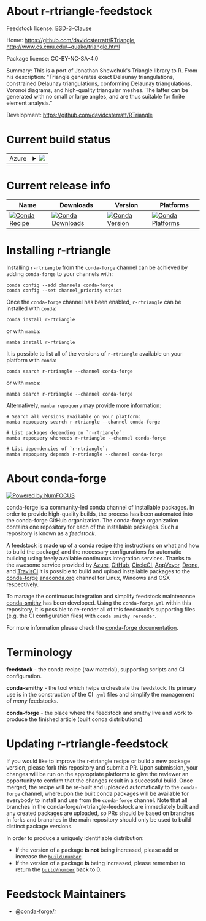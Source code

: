 About r-rtriangle-feedstock
===========================

Feedstock license: [BSD-3-Clause](https://github.com/conda-forge/r-rtriangle-feedstock/blob/main/LICENSE.txt)

Home: https://github.com/davidcsterratt/RTriangle, http://www.cs.cmu.edu/~quake/triangle.html

Package license: CC-BY-NC-SA-4.0

Summary: This is a port of Jonathan Shewchuk's Triangle library to R. From his description: "Triangle generates exact Delaunay triangulations, constrained Delaunay triangulations, conforming Delaunay triangulations, Voronoi diagrams, and high-quality triangular meshes. The latter can be generated with no small or large angles, and are thus suitable for finite element analysis."

Development: https://github.com/davidcsterratt/RTriangle

Current build status
====================


<table>
    
  <tr>
    <td>Azure</td>
    <td>
      <details>
        <summary>
          <a href="https://dev.azure.com/conda-forge/feedstock-builds/_build/latest?definitionId=14364&branchName=main">
            <img src="https://dev.azure.com/conda-forge/feedstock-builds/_apis/build/status/r-rtriangle-feedstock?branchName=main">
          </a>
        </summary>
        <table>
          <thead><tr><th>Variant</th><th>Status</th></tr></thead>
          <tbody><tr>
              <td>linux_64_r_base4.4</td>
              <td>
                <a href="https://dev.azure.com/conda-forge/feedstock-builds/_build/latest?definitionId=14364&branchName=main">
                  <img src="https://dev.azure.com/conda-forge/feedstock-builds/_apis/build/status/r-rtriangle-feedstock?branchName=main&jobName=linux&configuration=linux%20linux_64_r_base4.4" alt="variant">
                </a>
              </td>
            </tr><tr>
              <td>linux_64_r_base4.5</td>
              <td>
                <a href="https://dev.azure.com/conda-forge/feedstock-builds/_build/latest?definitionId=14364&branchName=main">
                  <img src="https://dev.azure.com/conda-forge/feedstock-builds/_apis/build/status/r-rtriangle-feedstock?branchName=main&jobName=linux&configuration=linux%20linux_64_r_base4.5" alt="variant">
                </a>
              </td>
            </tr><tr>
              <td>osx_64_r_base4.4</td>
              <td>
                <a href="https://dev.azure.com/conda-forge/feedstock-builds/_build/latest?definitionId=14364&branchName=main">
                  <img src="https://dev.azure.com/conda-forge/feedstock-builds/_apis/build/status/r-rtriangle-feedstock?branchName=main&jobName=osx&configuration=osx%20osx_64_r_base4.4" alt="variant">
                </a>
              </td>
            </tr><tr>
              <td>osx_64_r_base4.5</td>
              <td>
                <a href="https://dev.azure.com/conda-forge/feedstock-builds/_build/latest?definitionId=14364&branchName=main">
                  <img src="https://dev.azure.com/conda-forge/feedstock-builds/_apis/build/status/r-rtriangle-feedstock?branchName=main&jobName=osx&configuration=osx%20osx_64_r_base4.5" alt="variant">
                </a>
              </td>
            </tr><tr>
              <td>win_64_r_base4.4</td>
              <td>
                <a href="https://dev.azure.com/conda-forge/feedstock-builds/_build/latest?definitionId=14364&branchName=main">
                  <img src="https://dev.azure.com/conda-forge/feedstock-builds/_apis/build/status/r-rtriangle-feedstock?branchName=main&jobName=win&configuration=win%20win_64_r_base4.4" alt="variant">
                </a>
              </td>
            </tr><tr>
              <td>win_64_r_base4.5</td>
              <td>
                <a href="https://dev.azure.com/conda-forge/feedstock-builds/_build/latest?definitionId=14364&branchName=main">
                  <img src="https://dev.azure.com/conda-forge/feedstock-builds/_apis/build/status/r-rtriangle-feedstock?branchName=main&jobName=win&configuration=win%20win_64_r_base4.5" alt="variant">
                </a>
              </td>
            </tr>
          </tbody>
        </table>
      </details>
    </td>
  </tr>
</table>

Current release info
====================

| Name | Downloads | Version | Platforms |
| --- | --- | --- | --- |
| [![Conda Recipe](https://img.shields.io/badge/recipe-r--rtriangle-green.svg)](https://anaconda.org/conda-forge/r-rtriangle) | [![Conda Downloads](https://img.shields.io/conda/dn/conda-forge/r-rtriangle.svg)](https://anaconda.org/conda-forge/r-rtriangle) | [![Conda Version](https://img.shields.io/conda/vn/conda-forge/r-rtriangle.svg)](https://anaconda.org/conda-forge/r-rtriangle) | [![Conda Platforms](https://img.shields.io/conda/pn/conda-forge/r-rtriangle.svg)](https://anaconda.org/conda-forge/r-rtriangle) |

Installing r-rtriangle
======================

Installing `r-rtriangle` from the `conda-forge` channel can be achieved by adding `conda-forge` to your channels with:

```
conda config --add channels conda-forge
conda config --set channel_priority strict
```

Once the `conda-forge` channel has been enabled, `r-rtriangle` can be installed with `conda`:

```
conda install r-rtriangle
```

or with `mamba`:

```
mamba install r-rtriangle
```

It is possible to list all of the versions of `r-rtriangle` available on your platform with `conda`:

```
conda search r-rtriangle --channel conda-forge
```

or with `mamba`:

```
mamba search r-rtriangle --channel conda-forge
```

Alternatively, `mamba repoquery` may provide more information:

```
# Search all versions available on your platform:
mamba repoquery search r-rtriangle --channel conda-forge

# List packages depending on `r-rtriangle`:
mamba repoquery whoneeds r-rtriangle --channel conda-forge

# List dependencies of `r-rtriangle`:
mamba repoquery depends r-rtriangle --channel conda-forge
```


About conda-forge
=================

[![Powered by
NumFOCUS](https://img.shields.io/badge/powered%20by-NumFOCUS-orange.svg?style=flat&colorA=E1523D&colorB=007D8A)](https://numfocus.org)

conda-forge is a community-led conda channel of installable packages.
In order to provide high-quality builds, the process has been automated into the
conda-forge GitHub organization. The conda-forge organization contains one repository
for each of the installable packages. Such a repository is known as a *feedstock*.

A feedstock is made up of a conda recipe (the instructions on what and how to build
the package) and the necessary configurations for automatic building using freely
available continuous integration services. Thanks to the awesome service provided by
[Azure](https://azure.microsoft.com/en-us/services/devops/), [GitHub](https://github.com/),
[CircleCI](https://circleci.com/), [AppVeyor](https://www.appveyor.com/),
[Drone](https://cloud.drone.io/welcome), and [TravisCI](https://travis-ci.com/)
it is possible to build and upload installable packages to the
[conda-forge](https://anaconda.org/conda-forge) [anaconda.org](https://anaconda.org/)
channel for Linux, Windows and OSX respectively.

To manage the continuous integration and simplify feedstock maintenance
[conda-smithy](https://github.com/conda-forge/conda-smithy) has been developed.
Using the ``conda-forge.yml`` within this repository, it is possible to re-render all of
this feedstock's supporting files (e.g. the CI configuration files) with ``conda smithy rerender``.

For more information please check the [conda-forge documentation](https://conda-forge.org/docs/).

Terminology
===========

**feedstock** - the conda recipe (raw material), supporting scripts and CI configuration.

**conda-smithy** - the tool which helps orchestrate the feedstock.
                   Its primary use is in the construction of the CI ``.yml`` files
                   and simplify the management of *many* feedstocks.

**conda-forge** - the place where the feedstock and smithy live and work to
                  produce the finished article (built conda distributions)


Updating r-rtriangle-feedstock
==============================

If you would like to improve the r-rtriangle recipe or build a new
package version, please fork this repository and submit a PR. Upon submission,
your changes will be run on the appropriate platforms to give the reviewer an
opportunity to confirm that the changes result in a successful build. Once
merged, the recipe will be re-built and uploaded automatically to the
`conda-forge` channel, whereupon the built conda packages will be available for
everybody to install and use from the `conda-forge` channel.
Note that all branches in the conda-forge/r-rtriangle-feedstock are
immediately built and any created packages are uploaded, so PRs should be based
on branches in forks and branches in the main repository should only be used to
build distinct package versions.

In order to produce a uniquely identifiable distribution:
 * If the version of a package **is not** being increased, please add or increase
   the [``build/number``](https://docs.conda.io/projects/conda-build/en/latest/resources/define-metadata.html#build-number-and-string).
 * If the version of a package **is** being increased, please remember to return
   the [``build/number``](https://docs.conda.io/projects/conda-build/en/latest/resources/define-metadata.html#build-number-and-string)
   back to 0.

Feedstock Maintainers
=====================

* [@conda-forge/r](https://github.com/orgs/conda-forge/teams/r/)

